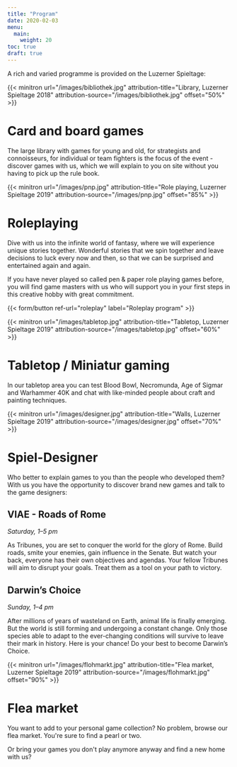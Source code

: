 ```yaml
---
title: "Program"
date: 2020-02-03
menu:
  main:
    weight: 20
toc: true
draft: true
---
```


A rich and varied programme is provided on the Luzerner Spieltage:

{{< minitron url="/images/bibliothek.jpg" attribution-title="Library, Luzerner Spieltage 2018" attribution-source="/images/bibliothek.jpg" offset="50%" >}}

# Card and board games

The large library with games for young and old, for strategists and connoisseurs, for individual or team fighters is the focus of the event - discover games with us, which we will explain to you on site without you having to pick up the rule book.

{{< minitron url="/images/pnp.jpg" attribution-title="Role playing, Luzerner Spieltage 2019" attribution-source="/images/pnp.jpg" offset="85%" >}}

# Roleplaying

Dive with us into the infinite world of fantasy, where we will experience unique stories together. Wonderful stories that we spin together and leave decisions to luck every now and then, so that we can be surprised and entertained again and again.

If you have never played so called pen & paper role playing games before, you will find game masters with us who will support you in your first steps in this creative hobby with great commitment.

{{< form/button ref-url="roleplay" label="Roleplay program" >}}

{{< minitron url="/images/tabletop.jpg" attribution-title="Tabletop, Luzerner Spieltage 2019" attribution-source="/images/tabletop.jpg" offset="60%" >}}

# Tabletop / Miniatur gaming

In our tabletop area you can test Blood Bowl, Necromunda, Age of Sigmar and Warhammer 40K and chat with like-minded people about craft and painting techniques.

{{< minitron url="/images/designer.jpg" attribution-title="Walls, Luzerner Spieltage 2019" attribution-source="/images/designer.jpg" offset="70%" >}}

# Spiel-Designer

Who better to explain games to you than the people who developed them? With us you have the opportunity to discover brand new games and talk to the game designers:

## VIAE - Roads of Rome

_Saturday, 1–5 pm_

As Tribunes, you are set to conquer the world for the glory of Rome. Build  roads, smite your enemies, gain influence in the Senate. But watch your back, everyone has their own objectives and agendas. Your fellow Tribunes will aim to disrupt your goals. Treat them as a tool on your path to victory.

## Darwin’s Choice

_Sunday, 1–4 pm_

After millions of years of wasteland on Earth, animal life is finally emerging. But the world is still forming and undergoing a constant change. Only those species able to adapt to the ever-changing conditions will survive to leave their mark in history. Here is your chance! Do your best to become Darwin’s Choice.

{{< minitron url="/images/flohmarkt.jpg" attribution-title="Flea market, Luzerner Spieltage 2019" attribution-source="/images/flohmarkt.jpg" offset="90%" >}}

# Flea market

You want to add to your personal game collection? No problem, browse our flea market. You're sure to find a pearl or two.

Or bring your games you don't play anymore anyway and find a new home with us?
